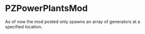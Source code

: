 # PZPowerPlantsMod
As of now the mod posted only spawns an array of generators at a specified location.
